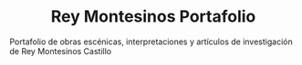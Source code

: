 <h1 align="center">
  Rey Montesinos Portafolio
</h1>

Portafolio de obras escénicas, interpretaciones y artículos de investigación de Rey Montesinos Castillo
